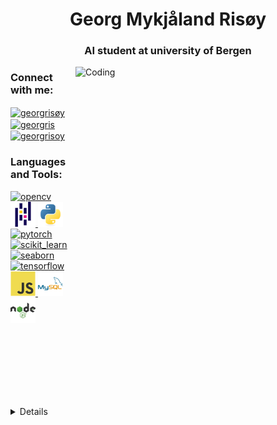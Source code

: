 <body>
<h1 align="center">Georg Mykjåland Risøy</h1>
<h3 align="center">AI student at university of Bergen</h3>

<img align="right" alt="Coding" width="400" height="400" src="https://miro.medium.com/v2/resize:fit:1050/0*HQ7WKolP9iEr0z6x.gif">

<h3 align="left">Connect with me:</h3>
<p align="left">
<a href="https://linkedin.com/in/georgrisøy" target="blank"><img align="center" src="https://raw.githubusercontent.com/rahuldkjain/github-profile-readme-generator/master/src/images/icons/Social/linked-in-alt.svg" alt="georgrisøy" height="30" width="40" /></a>
<a href="https://kaggle.com/georgris" target="blank"><img align="center" src="https://raw.githubusercontent.com/rahuldkjain/github-profile-readme-generator/master/src/images/icons/Social/kaggle.svg" alt="georgris" height="30" width="40" /></a>
<a href="https://instagram.com/georgrisoy" target="blank"><img align="center" src="https://raw.githubusercontent.com/rahuldkjain/github-profile-readme-generator/master/src/images/icons/Social/instagram.svg" alt="georgrisoy" height="30" width="40" /></a>
</p>

<h3 align="left">Languages and Tools:</h3>
<p align="left"> <a href="https://opencv.org/" target="_blank" rel="noreferrer"> <img src="https://www.vectorlogo.zone/logos/opencv/opencv-icon.svg" alt="opencv" width="40" height="40"/> </a> <a href="https://pandas.pydata.org/" target="_blank" rel="noreferrer"> <img src="https://raw.githubusercontent.com/devicons/devicon/2ae2a900d2f041da66e950e4d48052658d850630/icons/pandas/pandas-original.svg" alt="pandas" width="40" height="40"/> </a> <a href="https://www.python.org" target="_blank" rel="noreferrer"> <img src="https://raw.githubusercontent.com/devicons/devicon/master/icons/python/python-original.svg" alt="python" width="40" height="40"/> </a> <a href="https://pytorch.org/" target="_blank" rel="noreferrer"> <img src="https://www.vectorlogo.zone/logos/pytorch/pytorch-icon.svg" alt="pytorch" width="40" height="40"/> </a> <a href="https://scikit-learn.org/" target="_blank" rel="noreferrer"> <img src="https://upload.wikimedia.org/wikipedia/commons/0/05/Scikit_learn_logo_small.svg" alt="scikit_learn" width="40" height="40"/> </a> <a href="https://seaborn.pydata.org/" target="_blank" rel="noreferrer"> <img src="https://seaborn.pydata.org/_images/logo-mark-lightbg.svg" alt="seaborn" width="40" height="40"/> </a> <a href="https://www.tensorflow.org" target="_blank" rel="noreferrer"> <img src="https://www.vectorlogo.zone/logos/tensorflow/tensorflow-icon.svg" alt="tensorflow" width="40" height="40"/> </a><a href="https://developer.mozilla.org/en-US/docs/Web/JavaScript" target="_blank" rel="noreferrer"> <img src="https://raw.githubusercontent.com/devicons/devicon/master/icons/javascript/javascript-original.svg" alt="javascript" width="40" height="40"/> </a> <a href="https://www.mysql.com/" target="_blank" rel="noreferrer"> <img src="https://raw.githubusercontent.com/devicons/devicon/master/icons/mysql/mysql-original-wordmark.svg" alt="mysql" width="40" height="40"/> </a> <a href="https://nodejs.org" target="_blank" rel="noreferrer"> <img src="https://raw.githubusercontent.com/devicons/devicon/master/icons/nodejs/nodejs-original-wordmark.svg" alt="nodejs" width="40" height="40"/> </a> </p>

<br/><br/><br/><br/><br/><br/>

<details>
  <div align="center">
    <a href="https://github-readme-stats.vercel.app/api?username=GeorgRis&theme=tokyonight&hide_border=false&include_all_commits=true&count_private=false"><img src="https://github-readme-stats.vercel.app/api?username=GeorgRis&theme=tokyonight&hide_border=false&include_all_commits=true&count_private=false" alt="GitHub Stats"></a><br/>
    <a href="https://github-readme-streak-stats.herokuapp.com/?user=GeorgRis&theme=tokyonight&hide_border=false"><img src="https://github-readme-streak-stats.herokuapp.com/?user=GeorgRis&theme=tokyonight&hide_border=false" alt="GitHub Streak"></a><br/>
    <a href="https://github-readme-stats.vercel.app/api/top-langs/?username=GeorgRis&theme=tokyonight&hide_border=false&include_all_commits=true&count_private=false&layout=compact"><img src="https://github-readme-stats.vercel.app/api/top-langs/?username=GeorgRis&theme=tokyonight&hide_border=false&include_all_commits=true&count_private=false&layout=compact" alt="Top Languages"></a><br/>
    <a href="https://github-readme-activity-graph.vercel.app/graph?username=GeorgRis&theme=tokyo-night"><img src="https://github-readme-activity-graph.vercel.app/graph?username=GeorgRis&theme=tokyo-night" alt="Activity Graph"></a>
  </div>
</details>





</body>
